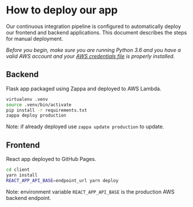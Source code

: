 # How to deploy our app

Our continuous integration pipeline is configured to automatically deploy our frontend and backend applications. This document describes the steps for manual deployment.

_Before you begin, make sure you are running Python 3.6 and you have a valid AWS account and your [AWS credentials file](https://aws.amazon.com/blogs/security/a-new-and-standardized-way-to-manage-credentials-in-the-aws-sdks/) is properly installed._

## Backend
Flask app packaged using Zappa and deployed to AWS Lambda.

```bash
virtualenv .venv
source .venv/bin/activate
pip install -r requirements.txt
zappa deploy production
```

Note: if already deployed use `zappa update production` to update.

## Frontend
React app deployed to GitHub Pages.

```bash
cd client
yarn install
REACT_APP_API_BASE=endpoint_url yarn deploy
```

Note: environment variable `REACT_APP_API_BASE` is the production AWS backend endpoint.

